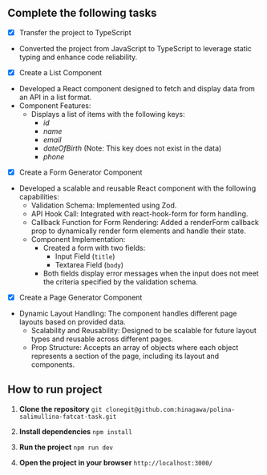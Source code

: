 ## Complete the following tasks

- [x] Transfer the project to TypeScript
 - Converted the project from JavaScript to TypeScript to leverage static typing and enhance code reliability.
- [x]  Create a List Component
 - Developed a React component designed to fetch and display data from an API in a list format.
  - Component Features:
    - Displays a list of items with the following keys:
      - *id*
      - *name*
      - *email*
      - *dateOfBirth* (Note: This key does not exist in the data)
      - *phone*

- [x] Create a Form Generator Component
- Developed a scalable and reusable React component with the following capabilities:
    - Validation Schema: Implemented using Zod.
    - API Hook Call: Integrated with react-hook-form for form handling.
    - Callback Function for Form Rendering: Added a renderForm callback prop to dynamically render form elements and handle their state.
  - Component Implementation:
    - Created a form with two fields:
      - Input Field (`title`)
      - Textarea Field (`body`)
    - Both fields display error messages when the input does not meet the criteria specified by the validation schema.

- [x] Create a Page Generator Component
- Dynamic Layout Handling: The component handles different page layouts based on provided data.
  - Scalability and Reusability: Designed to be scalable for future layout types and reusable across different pages.
  - Prop Structure: Accepts an array of objects where each object represents a section of the page, including its layout and components.

## How to run project

1. **Clone the repository**
   ``` git clonegit@github.com:hinagawa/polina-salimullina-fatcat-task.git ```

2. **Install dependencies**
   ``` npm install ```

3. **Run the project**
    ``` npm run dev ```

4. **Open the project in your browser**
    ``` http://localhost:3000/ ```

